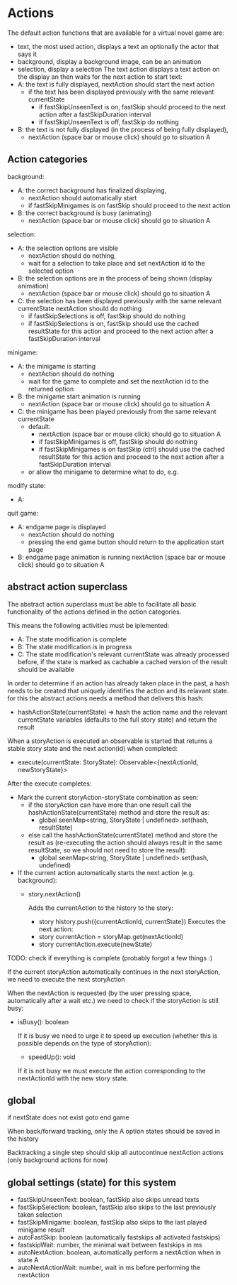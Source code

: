 # Actions

The default action functions that are available for a virtual novel game are:
- text, the most used action, displays a text an optionally the actor that says it
- background, display a background image, can be an animation
- selection, display a selection
The text action displays a text action on the display an then waits for the next action to start
text:
- A: the text is fully displayed, nextAction should start the next action
  - if the text has been displayed previously with the same relevant currentState
    - if fastSkipUnseenText is on, 
      fastSkip should proceed to the next action after a fastSkipDuration interval
    - if fastSkipUnseenText is off, 
      fastSkip do nothing
- B: the text is not fully displayed (in the process of being fully displayed), 
  - nextAction (space bar or mouse click) should go to situation A

## Action categories

background:
- A: the correct background has finalized displaying,
   - nextAction should automatically start
   - if fastSkipMinigames is on fastSkip should proceed to the next action
- B: the correct background is busy (animating)
   - nextAction (space bar or mouse click) should go to situation A

selection:
- A: the selection options are visible
   - nextAction should do nothing,
   - wait for a selection to take place and set nextAction id to the selected option
- B: the selection options are in the process of being shown (display animation)
   - nextAction (space bar or mouse click) should go to situation A
- C: the selection has been displayed previously with the same relevant currentState
   nextAction should do nothing
   - if fastSkipSelections is off, fastSkip should do nothing
   - if fastSkipSelections is on, fastSkip should use the cached resultState for this action
     and proceed to the next action after a fastSkipDuration interval

minigame:
- A: the minigame is starting
   - nextAction should do nothing
   - wait for the game to complete and set the nextAction id to the returned option
- B: the minigame start animation is running
   - nextAction (space bar or mouse click) should go to situation A
- C: the minigame has been played previously from the same relevant currentState
   - default:
     - nextAction (space bar or mouse click) should go to situation A
     - if fastSkipMinigames is off, fastSkip should do nothing
     - if fastSkipMinigames is on fastSkip (ctrl) should use the cached resultState for this action
       and proceed to the next action after a fastSkipDuration interval
   - or allow the minigame to determine what to do, e.g.

modify state:
- A:
     
quit game:
- A: endgame page is displayed
   - nextAction should do nothing
   - pressing the end game button should return to the application start page
- B: endgame page animation is running
   nextAction (space bar or mouse click) should go to situation A

## abstract action superclass

The abstract action superclass must be able to facilitate all basic functionality of the actions defined in the action categories. 

This means the following activities must be iplemented:
- A: The state modification is complete
- B: The state modification is in progress
- C: The state modification's relevant currentState was already processed before, if the state is marked as cachable a cached version of the result should be available

In order to determine if an action has already taken place in the past, a hash needs to be created that uniquely identifies the action and its relavant state. for this the abstract actions needs a method that delivers this hash:
- hashActionState(currentState) => hash the action name and the relevant currentState variables (defaults to the full story state) and return the result

When a storyAction is executed an observable is started that returns a stable story state and the next action(id) when completed:
- execute(currentState: StoryState): Observable<{nextActionId, newStoryState}>

After the execute completes:
- Mark the current storyAction-storyState combination as seen:
  - if the storyAction can have more than one result call the hashActionState(currentState) method and store the result as:
      - global seenMap\<string, StoryState | undefined>.set(hash, resultState)
  - else call the hashActionState(currentState) method and store the result as (re-executing the action should always result in the same resultState, so we should not need to store the result):
      - global seenMap\<string, StoryState | undefined>.set(hash, undefined)
- If the current action automatically starts the next action (e.g. background):
  - story.nextAction()

    Adds the currentAction to the history to the story:
    - story history.push({currentActionId, currentState})
    Executes the next action:
    - story currentAction = storyMap.get(nextActionId)
    - story currentAction.execute(newState)

TODO: check if everything is complete (probably forgot a few things :)

If the current storyAction automatically continues in the next storyAction, we need to execute the next storyAction

When the nextAction is requested (by the user pressing space, automatically after a wait etc.) we need to check if the storyAction is still busy:
- isBusy(): boolean

  If it is busy we need to urge it to speed up execution (whether this is possible depends on the type of storyAction):
  - speedUp(): void

  If it is not busy we must execute the action corresponding to the nextActionId with the new story state.

## global

if nextState does not exist goto end game

When back/forward tracking, only the A option states should be saved in the history

Backtracking a single step should skip all autocontinue nextAction actions (only background actions for now)

## global settings (state) for this system
  - fastSkipUnseenText: boolean, fastSkip also skips unread texts
  - fastSkipSelection: boolean, fastSkip also skips to the last previously taken selection
  - fastSkipMinigame: boolean, fastSkip also skips to the last played minigame result
  - autoFastSkip: boolean (automatically fastskips all activated fastskips)
  - fastskipWait: number, the minimal wait between fastskips in ms
  - autoNextAction: boolean, automatically perform a nextAction when in state A
  - autoNextActionWait: number, wait in ms before performing the nextAction
